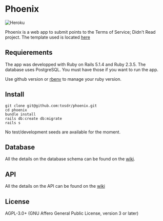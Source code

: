 # Phoenix

![Heroku](https://heroku-badge.herokuapp.com/?app=tosdr-phoenix)

Phoenix is a web app to submit points to the Terms of Service; Didn't Read project. The template used is located [here](https://github.com/lewagon/rails-templates)

## Requierements

The app was developped with Ruby on Rails 5.1.4 and Ruby 2.3.5. The database uses PostgreSQL. You must have those if you want to run the app.

Use github version or [rbenv](https://github.com/rbenv/rbenv) to manage your ruby version.

## Install

```
git clone git@github.com:tosdr/phoenix.git
cd phoenix
bundle install
rails db:create db:migrate
rails s
```
No test/development seeds are available for the moment.

## Database

All the details on the database schema can be found on the [wiki](https://github.com/tosdr/wiki/database).


## API

All the details on the API can be found on the [wiki](https://github.com/tosdr/phoenix/wiki/api)

## License

AGPL-3.0+ (GNU Affero General Public License, version 3 or later)

